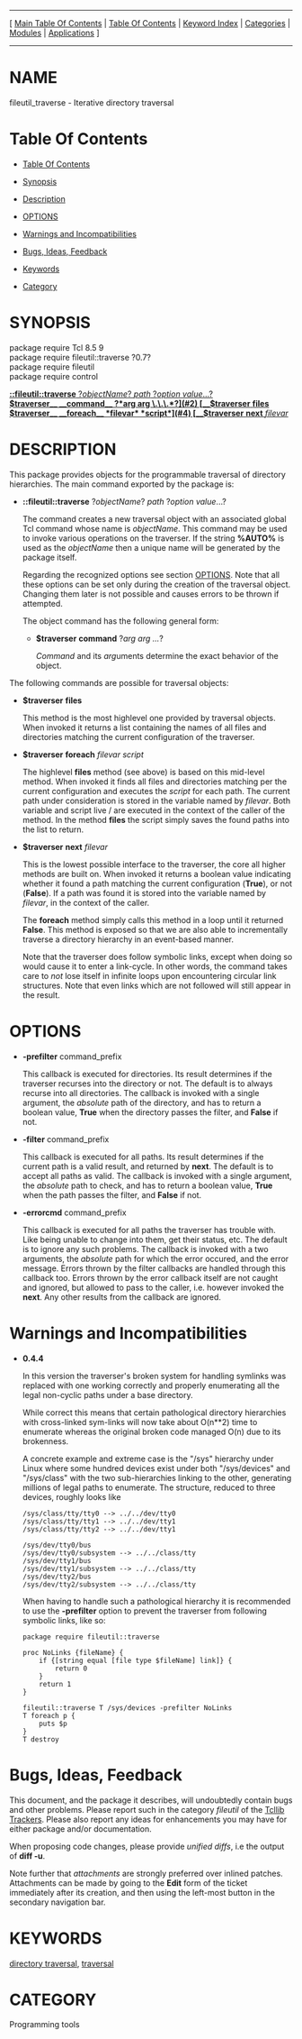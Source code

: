 
[//000000001]: # (fileutil\_traverse \- file utilities)
[//000000002]: # (Generated from file 'traverse\.man' by tcllib/doctools with format 'markdown')
[//000000003]: # (fileutil\_traverse\(n\) 0\.7 tcllib "file utilities")

<hr> [ <a href="../../../../toc.md">Main Table Of Contents</a> &#124; <a
href="../../../toc.md">Table Of Contents</a> &#124; <a
href="../../../../index.md">Keyword Index</a> &#124; <a
href="../../../../toc0.md">Categories</a> &#124; <a
href="../../../../toc1.md">Modules</a> &#124; <a
href="../../../../toc2.md">Applications</a> ] <hr>

# NAME

fileutil\_traverse \- Iterative directory traversal

# <a name='toc'></a>Table Of Contents

  - [Table Of Contents](#toc)

  - [Synopsis](#synopsis)

  - [Description](#section1)

  - [OPTIONS](#section2)

  - [Warnings and Incompatibilities](#section3)

  - [Bugs, Ideas, Feedback](#section4)

  - [Keywords](#keywords)

  - [Category](#category)

# <a name='synopsis'></a>SYNOPSIS

package require Tcl 8\.5 9  
package require fileutil::traverse ?0\.7?  
package require fileutil  
package require control  

[__::fileutil::traverse__ ?*objectName*? *path* ?*option* *value*\.\.\.?](#1)  
[__$traverser__ __command__ ?*arg arg \.\.\.*?](#2)  
[__$traverser__ __files__](#3)  
[__$traverser__ __foreach__ *filevar* *script*](#4)  
[__$traverser__ __next__ *filevar*](#5)  

# <a name='description'></a>DESCRIPTION

This package provides objects for the programmable traversal of directory
hierarchies\. The main command exported by the package is:

  - <a name='1'></a>__::fileutil::traverse__ ?*objectName*? *path* ?*option* *value*\.\.\.?

    The command creates a new traversal object with an associated global Tcl
    command whose name is *objectName*\. This command may be used to invoke
    various operations on the traverser\. If the string __%AUTO%__ is used as
    the *objectName* then a unique name will be generated by the package
    itself\.

    Regarding the recognized options see section [OPTIONS](#section2)\. Note
    that all these options can be set only during the creation of the traversal
    object\. Changing them later is not possible and causes errors to be thrown
    if attempted\.

    The object command has the following general form:

      * <a name='2'></a>__$traverser__ __command__ ?*arg arg \.\.\.*?

        *Command* and its *arg*uments determine the exact behavior of the
        object\.

The following commands are possible for traversal objects:

  - <a name='3'></a>__$traverser__ __files__

    This method is the most highlevel one provided by traversal objects\. When
    invoked it returns a list containing the names of all files and directories
    matching the current configuration of the traverser\.

  - <a name='4'></a>__$traverser__ __foreach__ *filevar* *script*

    The highlevel __files__ method \(see above\) is based on this mid\-level
    method\. When invoked it finds all files and directories matching per the
    current configuration and executes the *script* for each path\. The current
    path under consideration is stored in the variable named by *filevar*\.
    Both variable and script live / are executed in the context of the caller of
    the method\. In the method __files__ the script simply saves the found
    paths into the list to return\.

  - <a name='5'></a>__$traverser__ __next__ *filevar*

    This is the lowest possible interface to the traverser, the core all higher
    methods are built on\. When invoked it returns a boolean value indicating
    whether it found a path matching the current configuration \(__True__\),
    or not \(__False__\)\. If a path was found it is stored into the variable
    named by *filevar*, in the context of the caller\.

    The __foreach__ method simply calls this method in a loop until it
    returned __False__\. This method is exposed so that we are also able to
    incrementally traverse a directory hierarchy in an event\-based manner\.

    Note that the traverser does follow symbolic links, except when doing so
    would cause it to enter a link\-cycle\. In other words, the command takes care
    to *not* lose itself in infinite loops upon encountering circular link
    structures\. Note that even links which are not followed will still appear in
    the result\.

# <a name='section2'></a>OPTIONS

  - __\-prefilter__ command\_prefix

    This callback is executed for directories\. Its result determines if the
    traverser recurses into the directory or not\. The default is to always
    recurse into all directories\. The callback is invoked with a single
    argument, the *absolute* path of the directory, and has to return a
    boolean value, __True__ when the directory passes the filter, and
    __False__ if not\.

  - __\-filter__ command\_prefix

    This callback is executed for all paths\. Its result determines if the
    current path is a valid result, and returned by __next__\. The default is
    to accept all paths as valid\. The callback is invoked with a single
    argument, the *absolute* path to check, and has to return a boolean value,
    __True__ when the path passes the filter, and __False__ if not\.

  - __\-errorcmd__ command\_prefix

    This callback is executed for all paths the traverser has trouble with\. Like
    being unable to change into them, get their status, etc\. The default is to
    ignore any such problems\. The callback is invoked with a two arguments, the
    *absolute* path for which the error occured, and the error message\. Errors
    thrown by the filter callbacks are handled through this callback too\. Errors
    thrown by the error callback itself are not caught and ignored, but allowed
    to pass to the caller, i\.e\. however invoked the __next__\. Any other
    results from the callback are ignored\.

# <a name='section3'></a>Warnings and Incompatibilities

  - __0\.4\.4__

    In this version the traverser's broken system for handling symlinks was
    replaced with one working correctly and properly enumerating all the legal
    non\-cyclic paths under a base directory\.

    While correct this means that certain pathological directory hierarchies
    with cross\-linked sym\-links will now take about O\(n\*\*2\) time to enumerate
    whereas the original broken code managed O\(n\) due to its brokenness\.

    A concrete example and extreme case is the "/sys" hierarchy under Linux
    where some hundred devices exist under both "/sys/devices" and "/sys/class"
    with the two sub\-hierarchies linking to the other, generating millions of
    legal paths to enumerate\. The structure, reduced to three devices, roughly
    looks like

        /sys/class/tty/tty0 --> ../../dev/tty0
        /sys/class/tty/tty1 --> ../../dev/tty1
        /sys/class/tty/tty2 --> ../../dev/tty1

        /sys/dev/tty0/bus
        /sys/dev/tty0/subsystem --> ../../class/tty
        /sys/dev/tty1/bus
        /sys/dev/tty1/subsystem --> ../../class/tty
        /sys/dev/tty2/bus
        /sys/dev/tty2/subsystem --> ../../class/tty

    When having to handle such a pathological hierarchy it is recommended to use
    the __\-prefilter__ option to prevent the traverser from following
    symbolic links, like so:

        package require fileutil::traverse

        proc NoLinks {fileName} {
            if {[string equal [file type $fileName] link]} {
                return 0
            }
            return 1
        }

        fileutil::traverse T /sys/devices -prefilter NoLinks
        T foreach p {
            puts $p
        }
        T destroy

# <a name='section4'></a>Bugs, Ideas, Feedback

This document, and the package it describes, will undoubtedly contain bugs and
other problems\. Please report such in the category *fileutil* of the [Tcllib
Trackers](http://core\.tcl\.tk/tcllib/reportlist)\. Please also report any ideas
for enhancements you may have for either package and/or documentation\.

When proposing code changes, please provide *unified diffs*, i\.e the output of
__diff \-u__\.

Note further that *attachments* are strongly preferred over inlined patches\.
Attachments can be made by going to the __Edit__ form of the ticket
immediately after its creation, and then using the left\-most button in the
secondary navigation bar\.

# <a name='keywords'></a>KEYWORDS

[directory traversal](\.\./\.\./\.\./\.\./index\.md\#directory\_traversal),
[traversal](\.\./\.\./\.\./\.\./index\.md\#traversal)

# <a name='category'></a>CATEGORY

Programming tools
